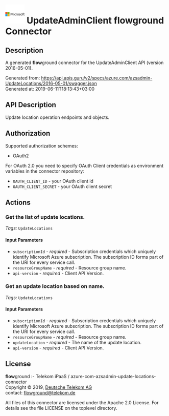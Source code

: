 # ![LOGO](logo.png) UpdateAdminClient **flow**ground Connector

## Description

A generated **flow**ground connector for the UpdateAdminClient API (version 2016-05-01).

Generated from: https://api.apis.guru/v2/specs/azure.com/azsadmin-UpdateLocations/2016-05-01/swagger.json<br/>
Generated at: 2019-06-11T18:13:43+03:00

## API Description

Update location operation endpoints and objects.

## Authorization

Supported authorization schemes:
- OAuth2

For OAuth 2.0 you need to specify OAuth Client credentials as environment variables in the connector repository:
* `OAUTH_CLIENT_ID` - your OAuth client id
* `OAUTH_CLIENT_SECRET` - your OAuth client secret

## Actions

### Get the list of update locations.

*Tags:* `UpdateLocations`

#### Input Parameters
* `subscriptionId` - _required_ - Subscription credentials which uniquely identify Microsoft Azure subscription.  The subscription ID forms part of the URI for every service call.
* `resourceGroupName` - _required_ - Resource group name.
* `api-version` - _required_ - Client API Version.

### Get an update location based on name.

*Tags:* `UpdateLocations`

#### Input Parameters
* `subscriptionId` - _required_ - Subscription credentials which uniquely identify Microsoft Azure subscription.  The subscription ID forms part of the URI for every service call.
* `resourceGroupName` - _required_ - Resource group name.
* `updateLocation` - _required_ - The name of the update location.
* `api-version` - _required_ - Client API Version.

## License

**flow**ground :- Telekom iPaaS / azure-com-azsadmin-update-locations-connector<br/>
Copyright © 2019, [Deutsche Telekom AG](https://www.telekom.de)<br/>
contact: flowground@telekom.de

All files of this connector are licensed under the Apache 2.0 License. For details
see the file LICENSE on the toplevel directory.
